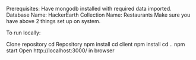 Prerequisites: Have mongodb installed with required data imported. Database Name: HackerEarth Collection Name: Restaurants Make sure you have above 2 things set up on system.

To run locally:

Clone repository
cd Repository
npm install
cd client
npm install
cd ..
npm start
Open http://localhost:3000/ in browser
